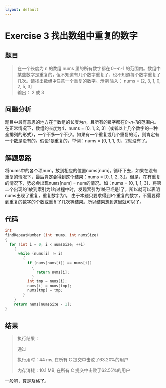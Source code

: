 ```yaml
---
layout: default
---
```


# Exercise 3 找出数组中重复的数字
## 题目
> 在一个长度为 n 的数组 nums 里的所有数字都在 0～n-1 的范围内。数组中某些数字是重复的，但不知道有几个数字重复了，也不知道每个数字重复了几次。请找出数组中任意一个重复的数字。示例
> 输入：
> nums = \[2, 3, 1, 0, 2, 5, 3]\
> 输出：
> 2 或 3
## 问题分析
题目中最有意思的地方在于数组的长度为*n*，且所有的数字都在*0\~n-1*的范围内。在正常情况下，数组的长度为4，nums = \[0, 1, 2, 3\]（或者以上几个数字的一种全排列的形式），一个不多一个不少。如果有一个重复或几个重复的话，则肯定有一个数是没有的。假设1是重复的，举例：nums = \[0, 1, 1, 3\]，2就没有了。
## 解题思路
将nums中的各个项num，放到相应的位置nums\[num\]。循环下去，如果在没有重复的情况下，最后肯定会得到这个结果：nums = \[0, 1, 2, 3,\]。但是，在有重复的情况下，势必会出现nums\[num\] = num的情况。如：nums = \[0, 1, 1, 3\]，将第二个出现的1放到索引为1的过程中时，发现索引为1处已经是1了，所以就可以表明nums出现了重复，重复数字为1。
由于本题只要求得到1个重复的数字，不需要得到重复的数字的个数或重复了几次等结果。所以结果想到这里就可以了。

## 代码

```C
int
findRepeatNumber (int *nums, int numsSize)
{
  for (int i = 0; i < numsSize; ++i)
    {
      while (nums[i] != i)
        {
          if (nums[nums[i]] == nums[i])
            {
              return nums[i];
            }
          int tmp = nums[i];
          nums[i] = nums[tmp];
          nums[tmp] = tmp;
        }
    }
    return nums[numsSize - 1];
}
```

## 结果

> 执行结果：
>
> 通过
>
> 执行用时：44 ms, 在所有 C 提交中击败了63.20%的用户
>
> 内存消耗：10.1 MB, 在所有 C 提交中击败了62.55%的用户

一般吧，算是及格了。